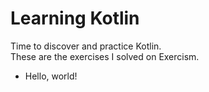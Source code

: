 # Learning Kotlin

Time to discover and practice Kotlin.   
These are the exercises I solved on Exercism.

* Hello, world!